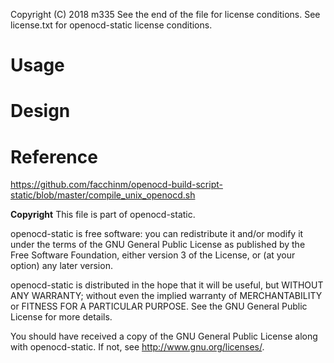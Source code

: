 Copyright (C) 2018 m335
See the end of the file for license conditions.
See license.txt for openocd-static license conditions.

# Usage


# Design


# Reference
https://github.com/facchinm/openocd-build-script-static/blob/master/compile_unix_openocd.sh


__Copyright__
This file is part of openocd-static.

openocd-static is free software: you can redistribute it and/or modify
it under the terms of the GNU General Public License as published by
the Free Software Foundation, either version 3 of the License, or
(at your option) any later version.

openocd-static is distributed in the hope that it will be useful,
but WITHOUT ANY WARRANTY; without even the implied warranty of
MERCHANTABILITY or FITNESS FOR A PARTICULAR PURPOSE.  See the
GNU General Public License for more details.

You should have received a copy of the GNU General Public License
along with openocd-static.  If not, see <http://www.gnu.org/licenses/>.
